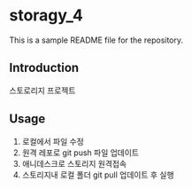 # storagy_4

This is a sample README file for the repository.

## Introduction

스토로리지 프로젝트

## Usage

1. 로컬에서 파일 수정
2. 원격 레포로 git push 파일 업데이트
3. 애니데스크로 스토리지 원격접속
4. 스토리지내 로컬 폴더 git pull 업데이트 후 실행


